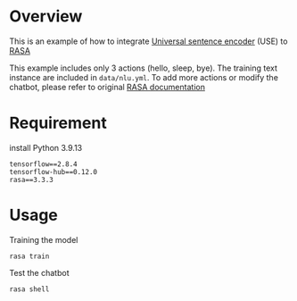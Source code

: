 # Overview

This is an example of how to integrate [Universal sentence encoder](https://www.google.com) (USE) to [RASA](https://rasa.com/docs/rasa/)

This example includes only 3 actions (hello, sleep, bye). The training text instance are included in `data/nlu.yml`. To add more actions or modify the chatbot, please refer to original [RASA documentation](https://rasa.com/docs/rasa/)

# Requirement

install Python 3.9.13

```
tensorflow==2.8.4
tensorflow-hub==0.12.0
rasa==3.3.3
```

# Usage

Training the model
```
rasa train
```

Test the chatbot
```
rasa shell
```
